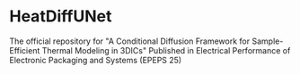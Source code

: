 # HeatDiffUNet
The official repository for "A Conditional Diffusion Framework for Sample-Efficient Thermal Modeling in 3DICs" Published in Electrical Performance of Electronic Packaging and Systems (EPEPS 25)
